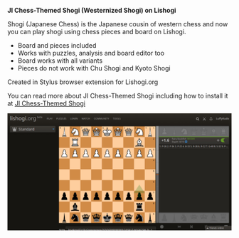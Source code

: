 **JI Chess-Themed Shogi (Westernized Shogi) on Lishogi**

Shogi (Japanese Chess) is the Japanese cousin of western chess and now you can play shogi using chess pieces and board on Lishogi.

- Board and pieces included
- Works with puzzles, analysis and board editor too
- Board works with all variants
- Pieces do not work with Chu Shogi and Kyoto Shogi

Created in Stylus browser extension for Lishogi.org
 
You can read more about JI Chess-Themed Shogi including how to install it at [JI Chess-Themed Shogi](https://luffykudo.wordpress.com/2021/05/10/chess-themed-shogi-westernized-shogi-japanese-chess/)

![JI Chess-Themed Shogi on Lishogi screenshot](https://github.com/LuffyKudo/JI-Chess-Themed-Shogi/blob/main/Lishogi%20Screenshot%201.jpg?raw=true)
